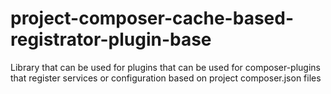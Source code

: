 # project-composer-cache-based-registrator-plugin-base
Library that can be used for plugins that can be used for composer-plugins that register services or configuration based on project composer.json files
